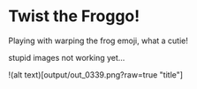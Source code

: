 # Twist the Froggo!

Playing with warping the frog emoji, what a cutie!

stupid images not working yet... 

!(alt text)[output/out_0339.png?raw=true "title"]
